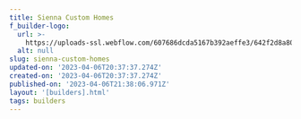 ```yaml
---
title: Sienna Custom Homes
f_builder-logo:
  url: >-
    https://uploads-ssl.webflow.com/607686dcda5167b392aeffe3/642f2d8a8096b272f265317e_Sienna%20Custom%20Homes%20Single-01%20(1).jpg
  alt: null
slug: sienna-custom-homes
updated-on: '2023-04-06T20:37:37.274Z'
created-on: '2023-04-06T20:37:37.274Z'
published-on: '2023-04-06T21:38:06.971Z'
layout: '[builders].html'
tags: builders
---
```



